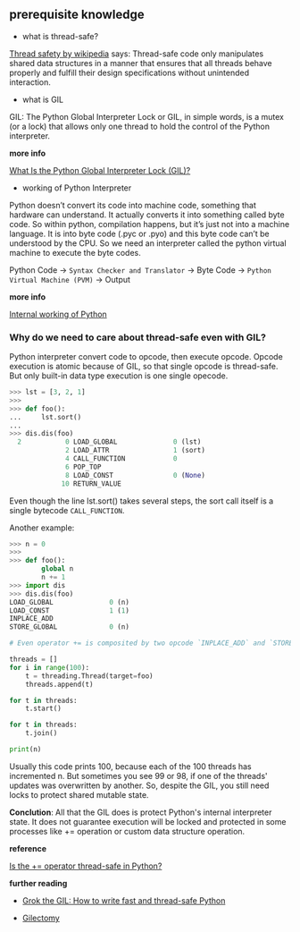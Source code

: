 ## prerequisite knowledge

- what is thread-safe?

[Thread safety by wikipedia](https://en.wikipedia.org/wiki/Thread_safety) says: Thread-safe code only manipulates shared data structures in a manner that ensures that all threads behave properly and fulfill their design specifications without unintended interaction. 

- what is GIL

GIL: The Python Global Interpreter Lock or GIL, in simple words, is a mutex (or a lock) that allows only one thread to hold the control of the Python interpreter.

**more info**

[What Is the Python Global Interpreter Lock (GIL)?](https://realpython.com/python-gil/)

- working of Python Interpreter

Python doesn’t convert its code into machine code, something that hardware can understand. It actually converts it into something called byte code. So within python, compilation happens, but it’s just not into a machine language. It is into byte code (.pyc or .pyo) and this byte code can’t be understood by the CPU. So we need an interpreter called the python virtual machine to execute the byte codes. 

Python Code -> `Syntax Checker and Translator` -> Byte Code -> `Python Virtual Machine (PVM)` -> Output

**more info**

[Internal working of Python](https://www.geeksforgeeks.org/internal-working-of-python/)

### Why do we need to care about thread-safe even with GIL?

Python interpreter convert code to opcode, then execute opcode. Opcode execution is atomic because of GIL, so that single opcode is thread-safe. But only built-in data type execution is one single opecode.

~~~python
>>> lst = [3, 2, 1]
>>> 
>>> def foo():
...     lst.sort()
... 
>>> dis.dis(foo)
  2           0 LOAD_GLOBAL              0 (lst)
              2 LOAD_ATTR                1 (sort)
              4 CALL_FUNCTION            0
              6 POP_TOP
              8 LOAD_CONST               0 (None)
             10 RETURN_VALUE
~~~

Even though the line lst.sort() takes several steps, the sort call itself is a single bytecode `CALL_FUNCTION`.

Another example:

~~~python
>>> n = 0
>>>
>>> def foo():
        global n
        n += 1
>>> import dis
>>> dis.dis(foo)
LOAD_GLOBAL              0 (n)
LOAD_CONST               1 (1)
INPLACE_ADD
STORE_GLOBAL             0 (n)

# Even operator += is composited by two opcode `INPLACE_ADD` and `STORE_GLOBAL`

threads = []
for i in range(100):
    t = threading.Thread(target=foo)
    threads.append(t)

for t in threads:
    t.start()

for t in threads:
    t.join()

print(n)
~~~

Usually this code prints 100, because each of the 100 threads has incremented n. But sometimes you see 99 or 98, if one of the threads' updates was overwritten by another. So, despite the GIL, you still need locks to protect shared mutable state.

**Conclution**: All that the GIL does is protect Python's internal interpreter state. It does not guarantee execution will be locked and protected in some processes like += operation or custom data structure operation.

**reference**

[Is the += operator thread-safe in Python?](https://stackoverflow.com/questions/1717393/is-the-operator-thread-safe-in-python)

**further reading**

- [Grok the GIL: How to write fast and thread-safe Python](https://opensource.com/article/17/4/grok-gil)

- [Gilectomy](https://lwn.net/Articles/689548/)

